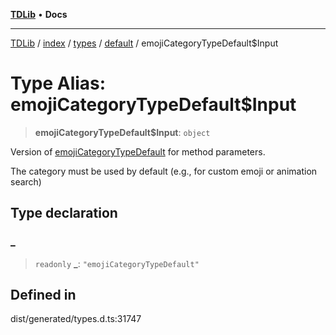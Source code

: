 [**TDLib**](../../../../../../README.md) • **Docs**

***

[TDLib](../../../../../../modules.md) / [index](../../../../../README.md) / [types](../../../README.md) / [default](../README.md) / emojiCategoryTypeDefault$Input

# Type Alias: emojiCategoryTypeDefault$Input

> **emojiCategoryTypeDefault$Input**: `object`

Version of [emojiCategoryTypeDefault](emojiCategoryTypeDefault.md) for method parameters.

The category must be used by default (e.g., for custom emoji or animation search)

## Type declaration

### \_

> `readonly` **\_**: `"emojiCategoryTypeDefault"`

## Defined in

dist/generated/types.d.ts:31747
